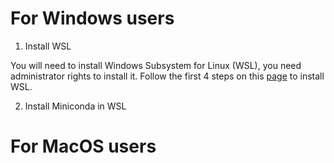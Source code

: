 # For Windows users

1. Install WSL 

You will need to install Windows Subsystem for Linux (WSL), you need administrator rights to install it. Follow the first 4 steps on this [page](https://ubuntu.com/tutorials/install-ubuntu-on-wsl2-on-windows-11-with-gui-support#1-overview) to install WSL. 

2. Install Miniconda in WSL 



# For MacOS users 

